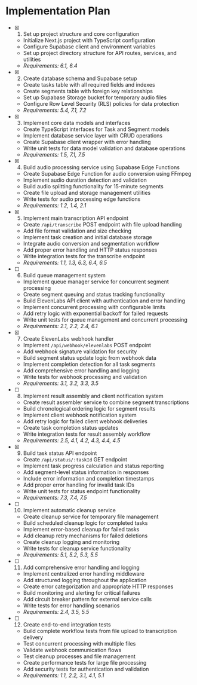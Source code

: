 # Implementation Plan

- [x] 1. Set up project structure and core configuration
  - Initialize Next.js project with TypeScript configuration
  - Configure Supabase client and environment variables
  - Set up project directory structure for API routes, services, and utilities
  - _Requirements: 6.1, 6.4_

- [x] 2. Create database schema and Supabase setup
  - Create tasks table with all required fields and indexes
  - Create segments table with foreign key relationships
  - Set up Supabase Storage bucket for temporary audio files
  - Configure Row Level Security (RLS) policies for data protection
  - _Requirements: 5.4, 7.1, 7.2_

- [x] 3. Implement core data models and interfaces
  - Create TypeScript interfaces for Task and Segment models
  - Implement database service layer with CRUD operations
  - Create Supabase client wrapper  with error handling
  - Write unit tests for data model validation and database operations
  - _Requirements: 1.5, 7.1, 7.5_

- [x] 4. Build audio processing service using Supabase Edge Functions
  - Create Supabase Edge Function for audio conversion using FFmpeg
  - Implement audio duration detection and validation
  - Build audio splitting functionality for 15-minute segments
  - Create file upload and storage management utilities
  - Write tests for audio processing edge functions
  - _Requirements: 1.2, 1.4, 2.1_

- [x] 5. Implement main transcription API endpoint
  - Create `/api/transcribe` POST endpoint with file upload handling
  - Add file format validation and size checking
  - Implement task creation and initial database storage
  - Integrate audio conversion and segmentation workflow
  - Add proper error handling and HTTP status responses
  - Write integration tests for the transcribe endpoint
  - _Requirements: 1.1, 1.3, 6.3, 6.4, 6.5_

- [ ] 6. Build queue management system
  - Implement queue manager service for concurrent segment processing
  - Create segment queuing and status tracking functionality
  - Build ElevenLabs API client with authentication and error handling
  - Implement concurrent processing with configurable limits
  - Add retry logic with exponential backoff for failed requests
  - Write unit tests for queue management and concurrent processing
  - _Requirements: 2.1, 2.2, 2.4, 6.1_

- [x] 7. Create ElevenLabs webhook handler
  - Implement `/api/webhook/elevenlabs` POST endpoint
  - Add webhook signature validation for security
  - Build segment status update logic from webhook data
  - Implement completion detection for all task segments
  - Add comprehensive error handling and logging
  - Write tests for webhook processing and validation
  - _Requirements: 3.1, 3.2, 3.3, 3.5_

- [ ] 8. Implement result assembly and client notification system
  - Create result assembler service to combine segment transcriptions
  - Build chronological ordering logic for segment results
  - Implement client webhook notification system
  - Add retry logic for failed client webhook deliveries
  - Create task completion status updates
  - Write integration tests for result assembly workflow
  - _Requirements: 2.5, 4.1, 4.2, 4.3, 4.4, 4.5_

- [x] 9. Build task status API endpoint
  - Create `/api/status/:taskId` GET endpoint
  - Implement task progress calculation and status reporting
  - Add segment-level status information in responses
  - Include error information and completion timestamps
  - Add proper error handling for invalid task IDs
  - Write unit tests for status endpoint functionality
  - _Requirements: 7.3, 7.4, 7.5_

- [ ] 10. Implement automatic cleanup service
  - Create cleanup service for temporary file management
  - Build scheduled cleanup logic for completed tasks
  - Implement error-based cleanup for failed tasks
  - Add cleanup retry mechanisms for failed deletions
  - Create cleanup logging and monitoring
  - Write tests for cleanup service functionality
  - _Requirements: 5.1, 5.2, 5.3, 5.5_

- [ ] 11. Add comprehensive error handling and logging
  - Implement centralized error handling middleware
  - Add structured logging throughout the application
  - Create error categorization and appropriate HTTP responses
  - Build monitoring and alerting for critical failures
  - Add circuit breaker pattern for external service calls
  - Write tests for error handling scenarios
  - _Requirements: 2.4, 3.5, 5.5_

- [ ] 12. Create end-to-end integration tests
  - Build complete workflow tests from file upload to transcription delivery
  - Test concurrent processing with multiple files
  - Validate webhook communication flows
  - Test cleanup processes and file management
  - Create performance tests for large file processing
  - Add security tests for authentication and validation
  - _Requirements: 1.1, 2.2, 3.1, 4.1, 5.1_